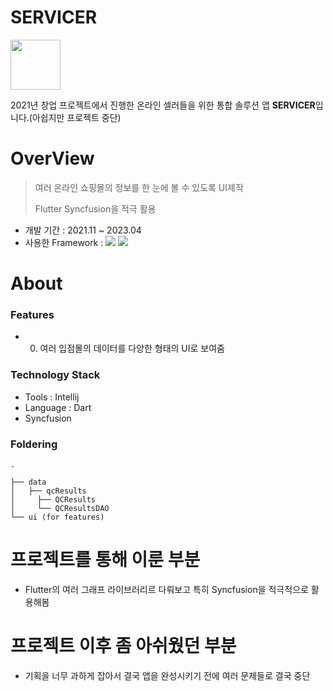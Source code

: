 # SERVICER

<img width="80" src="https://github.com/user-attachments/assets/4a8aa476-3606-4444-9fda-2635756ab22e">

2021년 창업 프로젝트에서 진행한 온라인 셀러들을 위한 통합 솔루션 앱 **SERVICER**입니다.(아쉽지만 프로젝트 중단)

<p align="center">
<!-- <img src="https://github.com/user-attachments/assets/28068e34-a0d6-47fb-a16f-6bc74d5c7d21" width="16%" height="30%">
<img src="https://github.com/user-attachments/assets/95ed5b3e-40ef-4310-b5b4-cffde848321f" width="16%" height="30%">
<img src="https://github.com/user-attachments/assets/d48cfc92-c9db-4224-b7a2-e2196e05cef0" width="16%" height="30%">
<img src="https://github.com/user-attachments/assets/d02394c1-ec24-47a0-9e2c-d020700e1570" width="16%" height="30%">
<img src="https://github.com/user-attachments/assets/ae6cb789-5cc4-407d-aae5-f6c794b81a07" width="16%" height="30%"> -->
</p>


# OverView
> 여러 온라인 쇼핑몰의 정보를 한 눈에 볼 수 있도록 UI제작
> 
> Flutter Syncfusion을 적극 활용
> 

- 개발 기간 : 2021.11 ~ 2023.04
- 사용한 Framework : <img src="https://img.shields.io/badge/Android-3DDC84?style=for-the-badge&logo=Android&logoColor=white"> <img src="https://img.shields.io/badge/Kotlin-7F52FF?style=for-the-badge&logo=Kotlin&logoColor=white">

# About

### Features
- 0. 여러 입점몰의 데이터를 다양한 형태의 UI로 보여줌

### Technology Stack
- Tools : Intellij
- Language : Dart
- Syncfusion

### Foldering
```
.

├── data
│   ├── qcResults
│     ├── QCResults
│     └── QCResultsDAO
└── ui (for features)
```

# 프로젝트를 통해 이룬 부분
- Flutter의 여러 그래프 라이브러리르 다뤄보고 특히 Syncfusion을 적극적으로 활용해봄


# 프로젝트 이후 좀 아쉬웠던 부분
- 기획을 너무 과하게 잡아서 결국 앱을 완성시키기 전에 여러 문제들로 결국 중단
